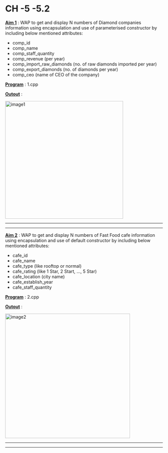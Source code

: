 # CH -5 -5.2

<u>**Aim 1**</u> : WAP to get and display N numbers of Diamond
companies information using encapsulation and use of
parameterised constructor by including below
mentioned attributes:
- comp_id
- comp_name
- comp_staff_quantity
- comp_revenue (per year)
- comp_import_raw_diamonds (no. of raw diamonds
imported per year)
- comp_export_diamonds (no. of diamonds per year)
- comp_ceo (name of CEO of the company)

<u>**Program**</u> : 1.cpp

<u>**Outout**</u> : 

<img width="377" alt="image1" src="https://user-images.githubusercontent.com/114163761/209945213-f5819707-1429-4b1b-b61b-7c384e8adcfd.PNG">

****
****
<u>**Aim 2**</u> : WAP to get and display N numbers of Fast Food cafe
information using encapsulation and use of default
constructor by including below mentioned attributes:
- cafe_id
- cafe_name
- cafe_type (like rooftop or normal)
- cafe_rating (like 1 Star, 2 Start, ..., 5 Star)
- cafe_location (city name)
- cafe_establish_year
- cafe_staff_quantity

<u>**Program**</u> : 2.cpp

<u>**Outout**</u> : 

<img width="399" alt="image2" src="https://user-images.githubusercontent.com/114163761/209945306-06291742-08dc-438a-a3db-c81c55ebf532.PNG">

****
****
